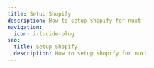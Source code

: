 ```yaml
---
title: Setup Shopify
description: How to setup shopify for nuxt
navigation:
  icon: i-lucide-plug
seo:
  title: Setup Shopify
  description: How to setup shopify for nuxt
---
```


